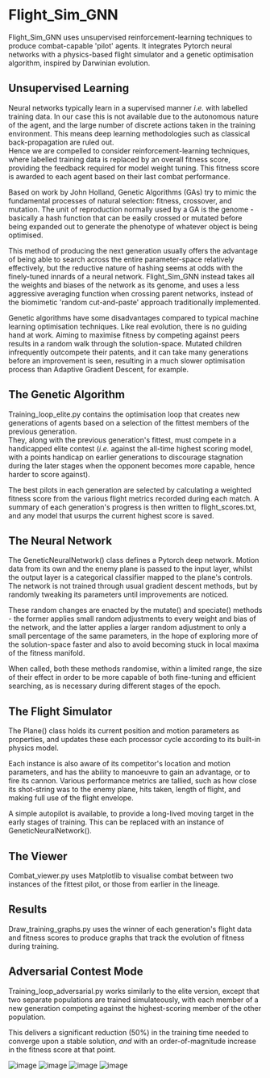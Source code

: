 # Flight_Sim_GNN

Flight_Sim_GNN uses unsupervised reinforcement-learning techniques to produce 
combat-capable 'pilot' agents.  It integrates Pytorch neural networks with a 
physics-based flight simulator and a genetic optimisation algorithm, inspired by 
Darwinian evolution.

## Unsupervised Learning

Neural networks typically learn in a supervised manner _i.e._ with labelled training
data.  In our case this is not available due to the autonomous nature of the agent,
and the large number of discrete actions taken in the training environment.  This
means deep learning methodologies such as classical back-propagation are ruled out.  
Hence we are compelled to consider reinforcement-learning techniques, where labelled 
training data is replaced by an overall fitness score, providing the feedback 
required for model weight tuning.  This fitness score is awarded to each agent 
based on their last combat performance.

Based on work by John Holland, Genetic Algorithms (GAs) try to mimic the fundamental 
processes of natural selection: fitness, crossover, and mutation.  The unit of 
reproduction normally used by a GA is the genome - basically a hash function that 
can be easily crossed or mutated before being expanded out to generate the phenotype 
of whatever object is being optimised.

This method of producing the next generation usually offers the advantage of being 
able to search across the entire parameter-space relatively effectively, but the
reductive nature of hashing seems at odds with the finely-tuned innards of a neural 
network.  Flight_Sim_GNN instead takes all the weights and biases of the network as 
its genome, and uses a less aggressive averaging function when crossing parent 
networks, instead of the biomimetic 'random cut-and-paste' approach traditionally 
implemented.

Genetic algorithms have some disadvantages compared to typical machine learning 
optimisation techniques.  Like real evolution, there is no guiding hand at work.
Aiming to maximise fitness by competing against peers results in a random walk 
through the solution-space.  Mutated children infrequently outcompete their 
patents, and it can take many generations before an improvement is seen, resulting 
in a much slower optimisation process than Adaptive Gradient Descent, for example.

## The Genetic Algorithm

Training_loop_elite.py contains the optimisation loop that creates new generations 
of agents based on a selection of the fittest members of the previous generation.  
They, along with the previous generation's fittest, must compete in a handicapped 
elite contest (_i.e._ against the all-time highest scoring model, with a points
handicap on earlier generations to discourage stagnation during the later stages 
when the opponent becomes more capable, hence harder to score against).  

The best pilots in each generation are selected by calculating a weighted fitness 
score from the various flight metrics recorded during each match.
A summary of each generation's progress is then written to flight_scores.txt, and
any model that usurps the current highest score is saved.

## The Neural Network

The GeneticNeuralNetwork() class defines a Pytorch deep network.  Motion data from 
its own and the enemy plane is passed to the input layer, whilst the output layer is 
a categorical classifier mapped to the plane's controls.  The network is not trained 
through usual gradient descent methods, but by randomly tweaking its parameters 
until improvements are noticed.

These random changes are enacted by the mutate() and speciate() methods - the former
applies small random adjustments to every weight and bias of the network, and the 
latter applies a larger random adjustment to only a small percentage of the same 
parameters, in the hope of exploring more of the solution-space faster and also to
avoid becoming stuck in local maxima of the fitness manifold.

When called, both these methods randomise, within a limited range, the size of their
effect in order to be more capable of both fine-tuning and efficient searching, as
is necessary during different stages of the epoch.

## The Flight Simulator

The Plane() class holds its current position and motion parameters as properties,
and updates these each processor cycle according to its built-in physics model.  

Each instance is also aware of its competitor's location and motion parameters, and
has the ability to manoeuvre to gain an advantage, or to fire its cannon.  Various 
performance metrics are tallied, such as how close its shot-string was to the enemy 
plane, hits taken, length of flight, and making full use of the flight envelope.  

A simple autopilot is available, to provide a long-lived moving target in the early
stages of training.  This can be replaced with an instance of GeneticNeuralNetwork().

## The Viewer

Combat_viewer.py uses Matplotlib to visualise combat between two instances of the
fittest pilot, or those from earlier in the lineage.

## Results

Draw_training_graphs.py uses the winner of each generation's flight data and fitness
scores to produce graphs that track the evolution of fitness during training. 

## Adversarial Contest Mode

Training_loop_adversarial.py works similarly to the elite version, except that two separate
populations are trained simulateously, with each member of a new generation competing 
against the highest-scoring member of the other population.  

This delivers a significant reduction (50%) in the training time needed to converge upon a 
stable solution, _and_ with an order-of-magnitude increase in the fitness score at that point.  

![image](https://github.com/colurw/flight_sim_GNN/assets/66322644/66d0bb6b-ec7b-4eef-9f63-23d65cda377a)
![image](https://github.com/colurw/flight_sim_GNN/assets/66322644/6d9c6909-cb41-440a-a351-a38652a61f2d)
![image](https://github.com/colurw/flight_sim_GNN/assets/66322644/290fd42a-ad25-4457-8e9d-30b3324926dc)
![image](https://github.com/colurw/flight_sim_GNN/assets/66322644/5f9c7f9c-133c-449e-bf6d-b815ca6c99af)



